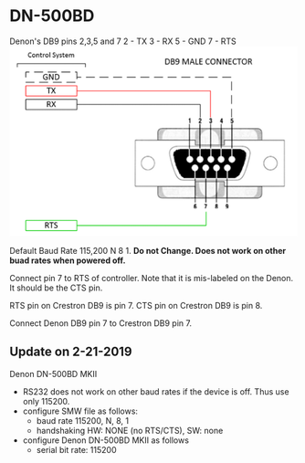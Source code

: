 # DN-500BD
Denon's DB9 pins 2,3,5 and 7
2 - TX
3 - RX
5 - GND
7 - RTS
<br>
![pinout](/Device%20Configuration/Denon/dn500bd-pinout.png)

Default Baud Rate 115,200 N 8 1. **Do not Change. Does not work on other buad rates when powered off.**

Connect pin 7 to RTS of controller. Note that it is mis-labeled on the Denon. It should be the CTS pin.

RTS pin on Crestron DB9 is pin 7.
CTS pin on Crestron DB9 is pin 8.

Connect Denon DB9 pin 7 to Crestron DB9 pin 7.


## Update on 2-21-2019
Denon DN-500BD MKII
- RS232 does not work on other baud rates if the device is off. Thus use only 115200.
- configure SMW file as follows:
    - baud rate 115200, N, 8, 1
    - handshaking HW: NONE (no RTS/CTS), SW: none
- configure Denon DN-500BD MKII as follows
    - serial bit rate: 115200
